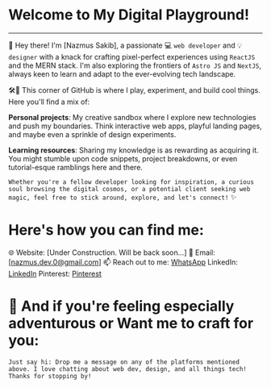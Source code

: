 # Welcome to My Digital Playground!

---

👋 Hey there! I'm [Nazmus Sakib], a passionate 💻 `web developer` and 💡 `designer` with a knack for crafting pixel-perfect experiences using `ReactJS` and the MERN stack. I'm also exploring the frontiers of `Astro JS` and `NextJS`, always keen to learn and adapt to the ever-evolving tech landscape.

🛠️🎨 This corner of GitHub is where I play, experiment, and build cool things. Here you'll find a mix of:

**Personal projects**: My creative sandbox where I explore new technologies and push my boundaries. Think interactive web apps, playful landing pages, and maybe even a sprinkle of design experiments.

**Learning resources**: Sharing my knowledge is as rewarding as acquiring it. You might stumble upon code snippets, project breakdowns, or even tutorial-esque ramblings here and there.

`Whether you're a fellow developer looking for inspiration, a curious soul browsing the digital cosmos, or a potential client seeking web magic, feel free to stick around, explore, and let's connect!` ✨

# Here's how you can find me:

🌐 Website: [Under Construction. Will be back soon...]
📧 Email: [nazmus.dev.0@gmail.com]
📫 Reach out to me: [WhatsApp](https://wa.me/8801794799114)
LinkedIn: [LinkedIn](https://linkedin.com/nazmus767921)
Pinterest: [Pinterest](https://www.pinterest.com/nazmus767921/)

# 🌟 And if you're feeling especially adventurous or Want me to craft for you:

`Just say hi: Drop me a message on any of the platforms mentioned above. I love chatting about web dev, design, and all things tech!
Thanks for stopping by!`
